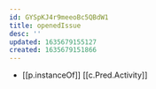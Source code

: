 ```yaml
---
id: GYSpKJ4r9meeoBc5QBdW1
title: openedIssue
desc: ''
updated: 1635679155127
created: 1635679151866
---
```



- [[p.instanceOf]] [[c.Pred.Activity]]

